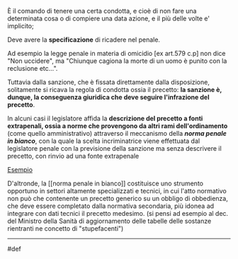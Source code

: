 È il comando di tenere una certa condotta, e cioè di non fare una determinata cosa o di compiere una data azione, e il più delle volte e' implicito; 

Deve avere la **specificazione** di ricadere nel penale.

Ad esempio la legge penale in materia di omicidio [ex art.579 c.p] non dice "Non uccidere", ma "Chiunque cagiona la morte di un uomo è punito con la reclusione etc...".

Tuttavia dalla sanzione, che è fissata direttamente dalla disposizione, solitamente si ricava la regola di condotta ossia il precetto: **la sanzione è, dunque, la conseguenza giuridica che deve seguire l'infrazione del precetto**.

In alcuni casi il legislatore affida la **descrizione del precetto a fonti extrapenali, ossia a norme che provengono da altri rami dell'ordinamento** (come quello amministrativo) attraverso il meccanismo della **_norma penale in bianco_**, con la quale la scelta incriminatrice viene effettuata dal legislatore penale con la previsione della sanzione ma senza descrivere il precetto, con rinvio ad una fonte extrapenale

[Esempio](<esempio norma penale in bianco>)

D'altronde, la [[norma penale in bianco]] costituisce uno strumento opportuno in settori altamente specializzati e tecnici, in cui l'atto normativo non può che contenente un precetto generico su un obbligo di obbedienza, che deve essere completato dalla normativa secondaria, più idonea ad integrare con dati tecnici il precetto medesimo.
(si pensi ad esempio al dec. del Ministro della Sanità di aggiornamento delle tabelle delle sostanze rientranti ne concetto di "stupefacenti")

___
#def
